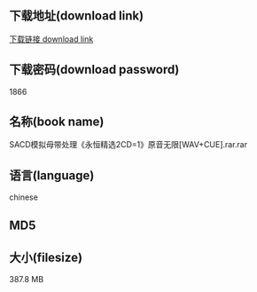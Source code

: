 ## 下载地址(download link)
[下载链接 download link](https://voluble-croquembouche-d321dc.netlify.app/?s=SACD%E6%A8%A1%E6%8B%9F%E6%AF%8D%E5%B8%A6%E5%A4%84%E7%90%86%E3%80%8A%E6%B0%B8%E6%81%92%E7%B2%BE%E9%80%892CD%3D1%E3%80%8B%E5%8E%9F%E9%9F%B3%E6%97%A0%E9%99%90%5BWAV%2BCUE%5D.rar)

## 下载密码(download password)
1866

## 名称(book name)
SACD模拟母带处理《永恒精选2CD=1》原音无限[WAV+CUE].rar.rar

## 语言(language)
chinese

## MD5


## 大小(filesize)
387.8 MB
